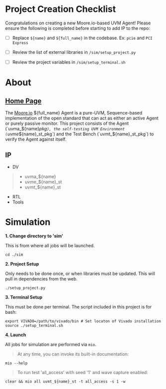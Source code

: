 # Project Creation Checklist
Congratulations on creating a new Moore.io-based UVM Agent!  Please ensure the following is completed before starting to add IP to the repo:
- [ ] Replace `${name}` and `${full_name}` in the codebase.  Ex: `pcie` and `PCI Express`
- [ ] Review the list of external libraries in `/sim/setup_project.py`
- [ ] Review the project variables in `/sim/setup_terminal.sh`


# About
## [Home Page](https://datum-technology-corporation.github.io/uvma_${name}/)
The [Moore.io](https://www.mooreio.com) ${full_name} Agent is a pure-UVM, Sequence-based implementation of the open standard that can act as either an active Agent or purely passive monitor.
This project consists of the Agent (`uvma_${name}_pkg`), the self-testing UVM Environment (`uvme_${name}_st_pkg`) and the Test Bench (`uvmt_${name}_st_pkg`) to verify the Agent against itself.

## IP
* DV
> * uvma_${name}
> * uvme_${name}_st
> * uvmt_${name}_st
* RTL
* Tools


# Simulation
**1. Change directory to 'sim'**

This is from where all jobs will be launched.
```
cd ./sim
```

**2. Project Setup**

Only needs to be done once, or when libraries must be updated. This will pull in dependencies from the web.
```
./setup_project.py
```

**3. Terminal Setup**

This must be done per terminal. The script included in this project is for bash:

```
export VIVADO=/path/to/vivado/bin # Set locaton of Vivado installation
source ./setup_terminal.sh
```

**4. Launch**

All jobs for simulation are performed via `mio`.

> At any time, you can invoke its built-in documentation:

```
mio --help
```

> To run test 'all_access' with seed '1' and wave capture enabled:

```
clear && mio all uvmt_${name}_st -t all_access -s 1 -w
```
